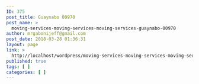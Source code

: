 ```yaml
---
ID: 375
post_title: Guaynabo 00970
post_name: >
  moving-services-moving-services-moving-services-guaynabo-00970
author: mrgabonijeff@gmail.com
post_date: 2018-03-28 01:36:31
layout: page
link: >
  http://localhost/wordpress/moving-services-moving-services-moving-services-guaynabo-00970/
published: true
tags: [ ]
categories: [ ]
---
```


